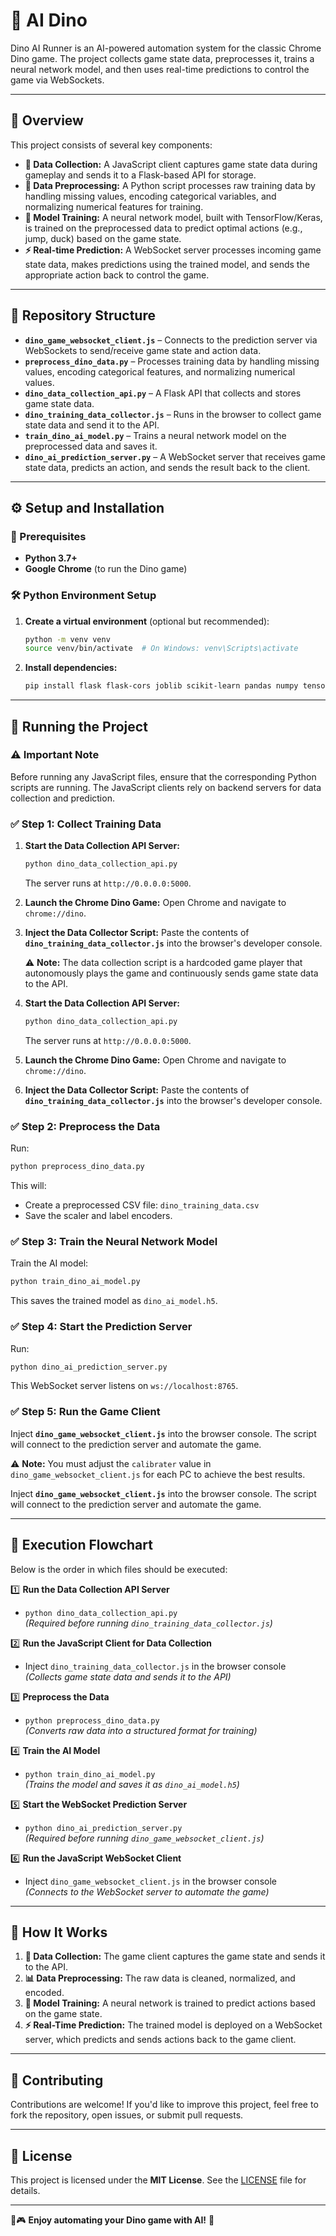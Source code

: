 # 🦖 AI Dino

Dino AI Runner is an AI-powered automation system for the classic Chrome Dino game. The project collects game state data, preprocesses it, trains a neural network model, and then uses real-time predictions to control the game via WebSockets.

---

## 🚀 Overview

This project consists of several key components:

- **📡 Data Collection:** A JavaScript client captures game state data during gameplay and sends it to a Flask-based API for storage.
- **🧹 Data Preprocessing:** A Python script processes raw training data by handling missing values, encoding categorical variables, and normalizing numerical features for training.
- **🧠 Model Training:** A neural network model, built with TensorFlow/Keras, is trained on the preprocessed data to predict optimal actions (e.g., jump, duck) based on the game state.
- **⚡ Real-time Prediction:** A WebSocket server processes incoming game state data, makes predictions using the trained model, and sends the appropriate action back to control the game.

---

## 📁 Repository Structure

- **`dino_game_websocket_client.js`** – Connects to the prediction server via WebSockets to send/receive game state and action data.
- **`preprocess_dino_data.py`** – Processes training data by handling missing values, encoding categorical features, and normalizing numerical values.
- **`dino_data_collection_api.py`** – A Flask API that collects and stores game state data.
- **`dino_training_data_collector.js`** – Runs in the browser to collect game state data and send it to the API.
- **`train_dino_ai_model.py`** – Trains a neural network model on the preprocessed data and saves it.
- **`dino_ai_prediction_server.py`** – A WebSocket server that receives game state data, predicts an action, and sends the result back to the client.

---

## ⚙️ Setup and Installation

### 📌 Prerequisites

- **Python 3.7+**
- **Google Chrome** (to run the Dino game)

### 🛠 Python Environment Setup

1. **Create a virtual environment** (optional but recommended):
   ```bash
   python -m venv venv
   source venv/bin/activate  # On Windows: venv\Scripts\activate
   ```

2. **Install dependencies:**
   ```bash
   pip install flask flask-cors joblib scikit-learn pandas numpy tensorflow websockets
   ```

---

## 🏃 Running the Project

### ⚠️ Important Note
Before running any JavaScript files, ensure that the corresponding Python scripts are running. The JavaScript clients rely on backend servers for data collection and prediction.

### ✅ Step 1: Collect Training Data

1. **Start the Data Collection API Server:**
   ```bash
   python dino_data_collection_api.py
   ```
   The server runs at `http://0.0.0.0:5000`.

2. **Launch the Chrome Dino Game:**
   Open Chrome and navigate to `chrome://dino`.

3. **Inject the Data Collector Script:**
   Paste the contents of **`dino_training_data_collector.js`** into the browser's developer console.

   ⚠️ **Note:** The data collection script is a hardcoded game player that autonomously plays the game and continuously sends game state data to the API.

1. **Start the Data Collection API Server:**
   ```bash
   python dino_data_collection_api.py
   ```
   The server runs at `http://0.0.0.0:5000`.

2. **Launch the Chrome Dino Game:**
   Open Chrome and navigate to `chrome://dino`.

3. **Inject the Data Collector Script:**
   Paste the contents of **`dino_training_data_collector.js`** into the browser's developer console.

### ✅ Step 2: Preprocess the Data

Run:
```bash
python preprocess_dino_data.py
```
This will:
- Create a preprocessed CSV file: `dino_training_data.csv`
- Save the scaler and label encoders.

### ✅ Step 3: Train the Neural Network Model

Train the AI model:
```bash
python train_dino_ai_model.py
```
This saves the trained model as `dino_ai_model.h5`.

### ✅ Step 4: Start the Prediction Server

Run:
```bash
python dino_ai_prediction_server.py
```
This WebSocket server listens on `ws://localhost:8765`.

### ✅ Step 5: Run the Game Client

Inject **`dino_game_websocket_client.js`** into the browser console. The script will connect to the prediction server and automate the game.

⚠️ **Note:** You must adjust the `calibrater` value in `dino_game_websocket_client.js` for each PC to achieve the best results.

Inject **`dino_game_websocket_client.js`** into the browser console. The script will connect to the prediction server and automate the game.

---

## 🔄 Execution Flowchart

Below is the order in which files should be executed:

1️⃣ **Run the Data Collection API Server**  
   - `python dino_data_collection_api.py`  
   *(Required before running `dino_training_data_collector.js`)*

2️⃣ **Run the JavaScript Client for Data Collection**  
   - Inject `dino_training_data_collector.js` in the browser console  
   *(Collects game state data and sends it to the API)*

3️⃣ **Preprocess the Data**  
   - `python preprocess_dino_data.py`  
   *(Converts raw data into a structured format for training)*

4️⃣ **Train the AI Model**  
   - `python train_dino_ai_model.py`  
   *(Trains the model and saves it as `dino_ai_model.h5`)*

5️⃣ **Start the WebSocket Prediction Server**  
   - `python dino_ai_prediction_server.py`  
   *(Required before running `dino_game_websocket_client.js`)*

6️⃣ **Run the JavaScript WebSocket Client**  
   - Inject `dino_game_websocket_client.js` in the browser console  
   *(Connects to the WebSocket server to automate the game)*

---

## 🎯 How It Works

1. **📝 Data Collection:** The game client captures the game state and sends it to the API.
2. **📊 Data Preprocessing:** The raw data is cleaned, normalized, and encoded.
3. **🧠 Model Training:** A neural network is trained to predict actions based on the game state.
4. **⚡ Real-Time Prediction:** The trained model is deployed on a WebSocket server, which predicts and sends actions back to the game client.

---

## 🤝 Contributing

Contributions are welcome! If you'd like to improve this project, feel free to fork the repository, open issues, or submit pull requests.

---

## 📜 License

This project is licensed under the **MIT License**. See the [LICENSE](LICENSE) file for details.

---

🦖🎮 **Enjoy automating your Dino game with AI!** 🚀

